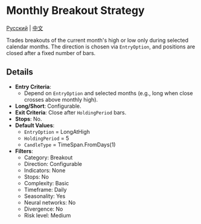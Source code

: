 # Monthly Breakout Strategy
[Русский](README_ru.md) | [中文](README_cn.md)

Trades breakouts of the current month's high or low only during selected calendar months. The direction is chosen via `EntryOption`, and positions are closed after a fixed number of bars.

## Details

- **Entry Criteria**:
  - Depend on `EntryOption` and selected months (e.g., long when close crosses above monthly high).
- **Long/Short**: Configurable.
- **Exit Criteria**: Close after `HoldingPeriod` bars.
- **Stops**: No.
- **Default Values**:
  - `EntryOption` = LongAtHigh
  - `HoldingPeriod` = 5
  - `CandleType` = TimeSpan.FromDays(1)
- **Filters**:
  - Category: Breakout
  - Direction: Configurable
  - Indicators: None
  - Stops: No
  - Complexity: Basic
  - Timeframe: Daily
  - Seasonality: Yes
  - Neural networks: No
  - Divergence: No
  - Risk level: Medium
